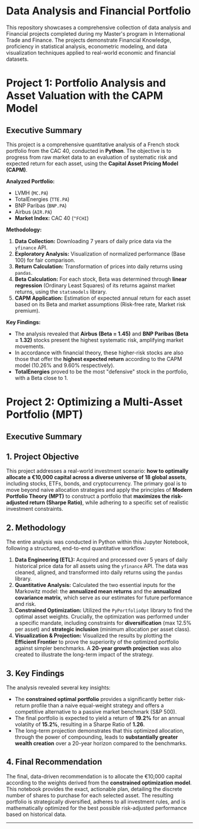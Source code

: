 # Data Analysis and Financial Portfolio
This repository showcases a comprehensive collection of data analysis and Financial projects completed during my Master's program in International Trade and Finance. The projects demonstrate Financial Knowledge, proficiency in statistical analysis, econometric modeling, and data visualization techniques applied to real-world economic and financial datasets.

# Project 1: Portfolio Analysis and Asset Valuation with the CAPM Model

## Executive Summary

This project is a comprehensive quantitative analysis of a French stock portfolio from the CAC 40, conducted in **Python**. The objective is to progress from raw market data to an evaluation of systematic risk and expected return for each asset, using the **Capital Asset Pricing Model (CAPM)**.

**Analyzed Portfolio:**
*   LVMH (`MC.PA`)
*   TotalEnergies (`TTE.PA`)
*   BNP Paribas (`BNP.PA`)
*   Airbus (`AIR.PA`)
*   **Market Index:** CAC 40 (`^FCHI`)

**Methodology:**
1.  **Data Collection:** Downloading 7 years of daily price data via the `yfinance` API.
2.  **Exploratory Analysis:** Visualization of normalized performance (Base 100) for fair comparison.
3.  **Return Calculation:** Transformation of prices into daily returns using `pandas`.
4.  **Beta Calculation:** For each stock, Beta was determined through **linear regression** (Ordinary Least Squares) of its returns against market returns, using the `statsmodels` library.
5.  **CAPM Application:** Estimation of expected annual return for each asset based on its Beta and market assumptions (Risk-free rate, Market risk premium).

**Key Findings:**
*   The analysis revealed that **Airbus (Beta = 1.45)** and **BNP Paribas (Beta = 1.32)** stocks present the highest systematic risk, amplifying market movements.
*   In accordance with financial theory, these higher-risk stocks are also those that offer the **highest expected return** according to the CAPM model (10.26% and 9.60% respectively).
*   **TotalEnergies** proved to be the most "defensive" stock in the portfolio, with a Beta close to 1.

# Project 2: Optimizing a Multi-Asset Portfolio (MPT)

## Executive Summary

## 1. Project Objective
This project addresses a real-world investment scenario: **how to optimally allocate a €10,000 capital across a diverse universe of 18 global assets**, including stocks, ETFs, bonds, and cryptocurrency. The primary goal is to move beyond naive allocation strategies and apply the principles of **Modern Portfolio Theory (MPT)** to construct a portfolio that **maximizes the risk-adjusted return (Sharpe Ratio)**, while adhering to a specific set of realistic investment constraints.

## 2. Methodology
The entire analysis was conducted in Python within this Jupyter Notebook, following a structured, end-to-end quantitative workflow:

1.  **Data Engineering (ETL):** Acquired and processed over 5 years of daily historical price data for all assets using the `yfinance` API. The data was cleaned, aligned, and transformed into daily returns using the `pandas` library.
2.  **Quantitative Analysis:** Calculated the two essential inputs for the Markowitz model: the **annualized mean returns** and the **annualized covariance matrix**, which serve as our estimates for future performance and risk.
3.  **Constrained Optimization:** Utilized the `PyPortfolioOpt` library to find the optimal asset weights. Crucially, the optimization was performed under a specific mandate, including constraints for **diversification** (max 12.5% per asset) and **strategic inclusion** (minimum allocation per asset class).
4.  **Visualization & Projection:** Visualized the results by plotting the **Efficient Frontier** to prove the superiority of the optimized portfolio against simpler benchmarks. A **20-year growth projection** was also created to illustrate the long-term impact of the strategy.

## 3. Key Findings
The analysis revealed several key insights:
*   The **constrained optimal portfolio** provides a significantly better risk-return profile than a naive equal-weight strategy and offers a competitive alternative to a passive market benchmark (S&P 500).
*   The final portfolio is expected to yield a return of **19.2%** for an annual volatilty of **15.2%**, resulting in a Sharpe Ratio of **1.26**.
*   The long-term projection demonstrates that this optimized allocation, through the power of compounding, leads to **substantially greater wealth creation** over a 20-year horizon compared to the benchmarks.

## 4. Final Recommendation
The final, data-driven recommendation is to allocate the €10,000 capital according to the weights derived from the **constrained optimization model**. This notebook provides the exact, actionable plan, detailing the discrete number of shares to purchase for each selected asset. The resulting portfolio is strategically diversified, adheres to all investment rules, and is mathematically optimized for the best possible risk-adjusted performance based on historical data.

---